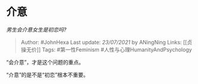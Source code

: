 # 介意
*男生会介意女生是初恋吗?*

> Author: #JohnHexa
Last update: *23/07/2021* by ANingNing
Links: [[贞操无价]]
Tags: #第一性Feminism #人性与心理HumanityAndPsychology 

 
“会介意”，才是这个问题的重点。

“介意”的是不是“初恋”根本不重要。



